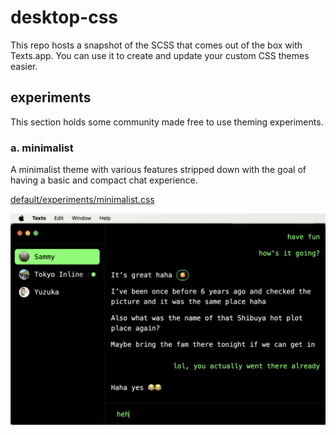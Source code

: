 # desktop-css

This repo hosts a snapshot of the SCSS that comes out of the box with Texts.app. You can use it to create and update your custom CSS themes easier.

## experiments

This section holds some community made free to use theming experiments.

### a. minimalist

A minimalist theme with various features stripped down with the goal of having a basic and compact chat experience.

[default/experiments/minimalist.css](default/experiments/minimalist.css)

![texts-minimalist-preview](minimalist.png)
